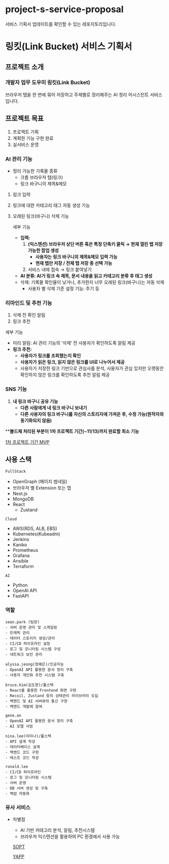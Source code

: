 # project-s-service-proposal
서비스 기획서 업데이트를 확인할 수 있는 레포지토리입니다.

# 링킷(Link Bucket) 서비스 기획서

## **프로젝트 소개**

### 개발자 업무 도우미 링킷(Link Bucket)

브라우저 탭을 한 번에 묶어 저장하고 주제별로 정리해주는 AI 정리 어시스턴트 서비스입니다.

## **프로젝트 목표**

1. 프로젝트 기획
2. 계획한 기능 구현 완료
3. 실서비스 운영

### AI 관리 기능

- 정리 가능한 기록물 종류
    - 크롬 브라우저 탭(링크)
    - 링크 바구니의 제목&메모
1. 링크 입력
2. 링크에 대한 카테고리 태그 자동 생성 기능
3. 오래된 링크(바구니) 삭제 기능
    
    세부 기능
    
    - **입력:**
        1. **(익스텐션) 브라우저 상단 버튼 혹은 특정 단축키 클릭 → 현재 열린 탭 저장 가능한 팝업 생성**
            - **사용자는 링크 바구니의 제목&메모 입력 가능**
            - **현재 탭만 저장 / 전체 탭 저장 중 선택 가능**
        2. 서비스 내에 접속 → 링크 붙여넣기
    - **AI 분류: AI가 링크 속 제목, 문서 내용을 읽고 카테고리 분류 후 태그 생성**
    - 삭제: 기록물 확인율이 낮거나, 추가한지 너무 오래된 링크(바구니)는 자동 삭제
        - 사용자 별 삭제 기준 설정 기능: 주기 등

### 리마인드 및 추천 기능

1. 삭제 전 확인 알림
2. 링크 추천

  세부 기능
  
  - 미리 알림: AI 관리 기능의 ‘삭제’ 전 사용자가 확인하도록 알림 제공
  - **링크 추천:**
      - **사용자가 링크를 조회했는지 확인**
      - **사용자가 읽은 링크, 읽지 않은 링크를 UI로 나누어서 제공**
      - 사용자가 저장한 링크 기반으로 관심사를 분석, 사용자가 관심 있지만 오랫동안 확인하지 않은 링크를 확인하도록 추천 알림 제공

### SNS 기능

1. **내 링크 바구니 공유 기능**
    - **다른 사람에게 내 링크 바구니 보내기**
    - **다른 사용자의 링크 바구니를 자신의 스토리지에 가져온 후, 수정 가능(원작자와 동기화되지 않음)**

****볼드체 처리된 부분이 1차 프로젝트 기간(~11/13)까지 완료할 최소 기능**

[1차 프로젝트 기간 MVP](https://github.com/animal-squad/project-s-service-proposal/blob/main/1st_mvp_241008.md)

## **사용 스택**

`FullStack`

- OpenGraph (페이지 썸네일)
- 브라우저 별 Extension 또는 앱
- Nest.js
- MongoDB
- React
    - Zustand

`Cloud`

- AWS(RDS,  ALB, EBS)
- Kubernetes(Kubeadm)
- Jenkins
- Kaniko
- Prometheus
- Grafana
- Ansible
- Terraform

`AI`

- Python
- OpenAI API
- FastAPI

### 역할

```
sean.park (팀장)
- 서버 운영 관리 및 스케일링
- 트래픽 관리
- 데이터 스토리지 생성/관리
- CI/CD 파이프라인 설정
- 로그 및 모니터링 시스템 구성
- 네트워크 보안 관리

alyssa.jeong(정예은)/인공지능
- OpenAI API 활용한 문서 정리 구축
- 사용자 개인화 추천 시스템 구축
 
bruce.kim(김도현)/풀스택
- React를 활용한 Frontend 화면 구현
- Recoil, Zustand 등의 상태관리 라이브러리 도입
- 백엔드 및 AI 서버와의 통신 구현
- 백엔드 개발에 참여

gene.an
- OpenAI API 활용한 문서 정리 구축
- AI 모델 서빙

nina.lee(이미나)/풀스택
- API 설계 작성
- 데이터베이스 설계
- 백엔드 코드 구현
- 테스트 코드 작성

ronald.lee
- CI/CD 파이프라인
- 로그 및 모니터링 시스템
- 서버 운영
- DB 서버 생성 및 구축
- 백업 자동화

```

### 유사 서비스

- 차별점
    - AI 기반 카테고리 분석, 알림, 추천시스템
    - 브라우저 익스텐션을 활용하여 PC 환경에서 사용 가능

  [SOPT](https://www.sopt.org/project/153)
  
  [YAPP](https://www.yapp.co.kr/project/24th/pokit)

